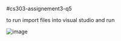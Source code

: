 #cs303-assignement3-q5

to run import files into visual studio and run

![image](https://user-images.githubusercontent.com/52058577/206373150-33bea36d-3db9-4599-985a-f015f2ad7f38.png)
